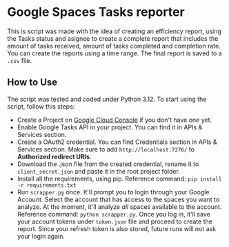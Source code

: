 # Google Spaces Tasks reporter

This is script was made with the idea of creating an efficiency report, using the Tasks status and asignee to create a
complete report that includes the amount of tasks received, amount of tasks completed and completion rate. You can
create the reports using a time range. The final report is saved to a ``.csv`` file.

## How to Use

The script was tested and coded under Python 3.12. To start using the script, follow this steps:
- Create a Project on [Google Cloud Console](https://console.cloud.google.com/) if you don't have one yet.
- Enable Google Tasks API in your project. You can find it in APIs & Services section.
- Create a OAuth2 credential. You can find Credentials section in APIs & Services section. Make sure to add ``http://localhost:7276/`` to **Authorized redirect URIs**.
- Download the .json file from the created credential, rename it to ``client_secret.json`` and paste it in the root project folder.
- Install all the requirements, using pip. Reference command:
```pip install -r requirements.txt```
- Run ``scrapper.py`` once. It'll prompt you to login through your Google Account. Select the account that has access to the spaces you want to analyze. At the moment, it'll analyze *all* spaces available to the account. Reference command: ```python scrapper.py```. Once you log in, it'll save your account tokens under ``token.json`` file and proceed to create the report. Since your refresh token is also stored, future runs will not ask your login again.
